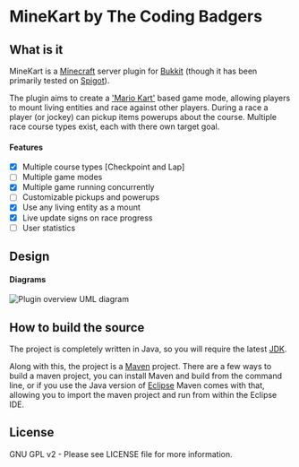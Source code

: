 # MineKart by The Coding Badgers

## What is it

MineKart is a [Minecraft](http://www.minecraft.net) server plugin for [Bukkit](http://bukkit.org/) (though it has been primarily tested on [Spigot](http://spigotmc.org/)).

The plugin aims to create a ['Mario Kart'](http://en.wikipedia.org/wiki/Mario_Kart) based game mode, allowing players to mount living entities and race against other players. During a race a player (or jockey) can pickup items powerups about the course. Multiple race course types exist, each with there own target goal.

#### Features

- [x] Multiple course types [Checkpoint and Lap]
- [ ] Multiple game modes
- [x] Multiple game running concurrently
- [ ] Customizable pickups and powerups
- [x] Use any living entity as a mount
- [x] Live update signs on race progress
- [ ] User statistics

## Design

#### Diagrams

![Plugin overview UML diagram](http://i.imgur.com/Cr7kCGw.jpg)

## How to build the source

The project is completely written in Java, so you will require the latest [JDK](http://www.oracle.com/technetwork/java/javase/downloads/index.html).

Along with this, the project is a [Maven](http://maven.apache.org/) project. There are a few ways to build a maven project, you can install Maven and build from the command line, or if you use the Java version of [Eclipse](http://www.eclipse.org/downloads/packages/eclipse-ide-java-developers/keplersr1) Maven comes with that, allowing you to import the maven project and run from within the Eclipse IDE.

## License
GNU GPL v2 - Please see LICENSE file for more information.
